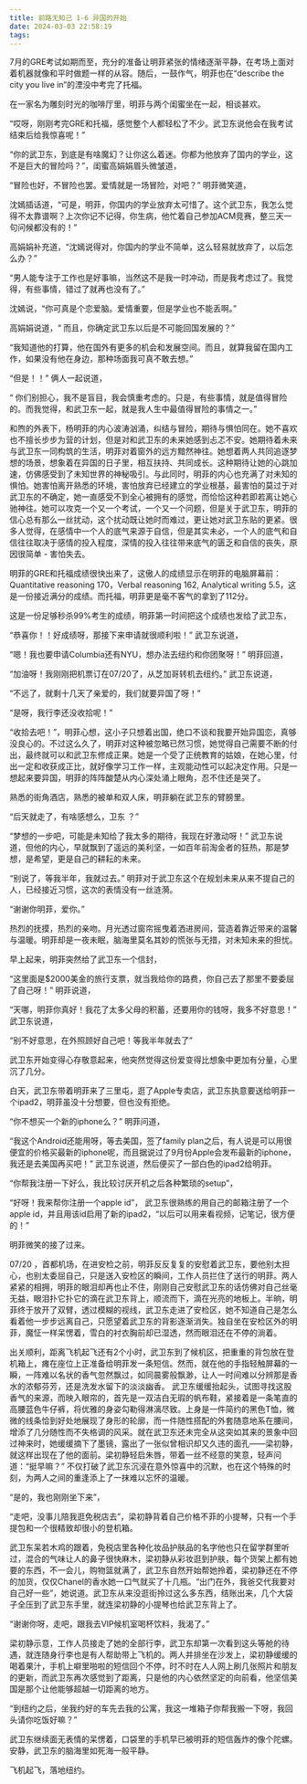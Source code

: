 ```yaml
---
title: 前路无知己 1-6 异国的开始
date: 2024-03-03 22:58:19
tags:
---
```


7月的GRE考试如期而至，充分的准备让明菲紧张的情绪逐渐平静，在考场上面对着机器就像和平时做题一样的从容。随后，一鼓作气，明菲也在“describe the city you live in”的湮没中考完了托福。

在一家名为雕刻时光的咖啡厅里，明菲与两个闺蜜坐在一起，相谈甚欢。

“哎呀，刚刚考完GRE和托福，感觉整个人都轻松了不少。武卫东说他会在我考试结束后给我惊喜呢！”

“你的武卫东，到底是有啥魔幻？让你这么着迷。你都为他放弃了国内的学业，这不是巨大的冒险吗？”，闺蜜高娟娟眉头微皱道，

“冒险也好，不冒险也罢。爱情就是一场冒险，对吧？” 明菲微笑道，

沈嫣插话道，“可是，明菲，你国内的学业放弃太可惜了。这个武卫东，我怎么觉得不太靠谱啊？上次你记不记得，你生病，他忙着自己参加ACM竞赛，整三天一句问候都没有的！”

高娟娟补充道，“沈嫣说得对，你国内的学业不简单，这么轻易就放弃了，以后怎么办？”

“男人能专注于工作也是好事嘛，当然这不是我一时冲动，而是我考虑过了。我觉得，有些事情，错过了就再也没有了。”

沈嫣说，“你可真是个恋爱脑。爱情重要，但是学业也不能丢啊。”

高娟娟说道，“ 而且，你确定武卫东以后是不可能回国发展的？”

“我知道他的打算，他在国外有更多的机会和发展空间。而且，就算我留在国内工作，如果没有他在身边，那种场面我可真不敢去想。”

“但是！！” 俩人一起说道，

“ 你们别担心，我不是盲目，我会慎重考虑的。只是，有些事情，就是值得冒险的。而我觉得，和武卫东一起，就是我人生中最值得冒险的事情之一。”

和煦的外表下，杨明菲的内心波涛汹涌，纠结与冒险，期待与惧怕同在。她不喜欢也不擅长步步为营的计划，但是对和武卫东的未来她感到忐忑不安。她期待着未来与武卫东一同构筑的生活，明菲对着窗外的远方黯然神往。她想着两人共同追逐梦想的场景，想象着在异国的日子里，相互扶持、共同成长。这种期待让她的心跳加速，仿佛感受到了未知世界的神秘吸引。与此同时，明菲的内心也充满了对未知的惧怕。她害怕离开熟悉的环境，害怕放弃已经建立的学业根基，最害怕的莫过于对武卫东的不确定，她一直感受不到全心被拥有的感觉，而恰恰这种若即若离让她心驰神往。她可以攻克一个又一个考试，一个又一个问题，但是关于武卫东，明菲的信心总有那么一丝扰动，这个扰动既让她时而难过，更让她对武卫东贴的更紧。很多人觉得，在感情中一个人的底气来源于自信，但是其实未必，一个人的底气和自信往往取决于感情的投入程度，深情的投入往往带来底气的匮乏和自信的丧失，原因很简单 - 害怕失去。

明菲的GRE和托福成绩很快出来了，这傲人的成绩显示在明菲的电脑屏幕前：Quantitative reasoning 170，Verbal reasoning 162,  Analytical writing 5.5，这是一份接近满分的成绩。而托福，明菲更是毫不客气的拿到了112分。

这是一份足够秒杀99%考生的成绩，明菲第一时间把这个成绩也发给了武卫东，

“恭喜你！！好成绩呀，那接下来申请就很顺利啦！” 武卫东说道，

“嗯！我也要申请Columbia还有NYU，想办法去纽约和你团聚呀！” 明菲回道，

“加油呀！我刚刚把机票订在07/20了，从芝加哥转机去纽约。” 武卫东说道，

“不远了，就剩十几天了亲爱的，我们就要异国了呀！” 

“是呀，我行李还没收拾呢！”

“收拾去吧！”，明菲心想，这小子只想着出国，绝口不谈和我要开始异国恋，真够没良心的。不过这么久了，明菲对这种被忽略已然习惯，她觉得自己需要不断的付出，最终就可以和武卫东修成正果。她是一个受了正统教育的姑娘，在她心里，付出一定和收获成正比，就好像学习工作一样，主观能动性可以起决定作用。只是一想起来要异国，明菲的阵阵酸楚从内心深处涌上眼角，忍不住还是哭了。

熟悉的街角酒店，熟悉的被单和双人床，明菲躺在武卫东的臂膀里。

“后天就走了，有啥感想么，卫东 ？”

“梦想的一步吧，可能是未知给了我太多的期待，我现在好激动呀！” 武卫东说道，但他的内心，早就飘到了遥远的美利坚，一如百年前淘金者的狂热，那是梦想，是希望，更是自己的耕耘的未来。

“别说了，等我半年，我就过去。” 明菲对于武卫东这个在规划未来从来不提自己的人，已经接近习惯，这次的表情没有一丝涟漪。

“谢谢你明菲，爱你。”

热烈的抚摸，热烈的亲吻。月光透过窗帘摇曳着洒进房间，营造着靠近带来的温馨与温暖。明菲却是一夜未眠，脑海里莫名其妙的慌张与无措，对未知未来的担忧。

早上起来，明菲突然给了武卫东一个信封，

“这里面是$2000美金的旅行支票，就当我给你的路费，你自己去了那里不要委屈了自己呀！” 明菲说道，

“天哪，明菲你真好！我花了太多父母的积蓄，还要用你的钱呀，我多不好意思！” 武卫东说道，

“别不好意思，在外照顾好自己吧！等我半年就去了” 

武卫东开始变得心存敬意起来，他突然觉得这份爱变得比想象中更加有分量，心里沉了几分。

白天，武卫东带着明菲来了三里屯，逛了Apple专卖店，武卫东执意要送给明菲一个ipad2，明菲虽没十分想要，但也没有拒绝。

“你不想买一个新的iphone么？” 明菲问道，

“我这个Android还能用呀，等去美国，签了family plan之后，有人说是可以用很便宜的价格买最新的iphone呢，而且据说过了9月份Apple会发布最新的iphone，我还是去美国再买吧！” 武卫东说道，然后便买了一部白色的ipad2给明菲。

“你帮我注册一下好么，我比较讨厌开机之后各种繁琐的setup”，

“好呀！我来帮你注册一个apple id”， 武卫东很熟练的用自己的邮箱注册了一个apple id，并且用该id启用了新的ipad2，“以后可以用来看视频，记笔记，很方便的！”

明菲微笑的接了过来。

07/20 ，首都机场，在进安检之前，明菲反反复复的安慰着武卫东，要他别太担心，也别太委屈自己，只是送入安检区的瞬间，工作人员拦住了送行的明菲。两人紧紧的相拥，明菲的眼泪却再也止不住，刚刚自己安慰武卫东的话仿佛对自己丝毫无益，眼泪扑它扑它的滴在武卫东背上，顺流而下，滴在光亮的地板上。半晌，明菲终于放开了双臂，透过模糊的视线，武卫东走进了安检区，她不知道自己是怎么看着他一步步远离自己，只愿望着武卫东的背影逐渐消失。独自坐在安检区外的明菲，魔怔一样呆愣着，雪白的衬衣胸前却已湿透，然而眼泪还在不停的淌着。

出关顺利，距离飞机起飞还有2个小时，武卫东到了候机区，把重重的背包放在登机箱上，瘫在座位上正准备给明菲发一条短信。然而，就在他的手指轻触屏幕的一瞬，一阵难以名状的香气忽然飘过，如同晨雾般飘渺，让人一时间难以分辨那是香水的浓郁芬芳，还是洗发水留下的淡淡幽香。
武卫东缓缓抬起头，试图寻找这股香气的来源，而映入眼帘的，首先是一双洁白无瑕的帆布鞋，紧接着是一条笔直的高腰蓝色牛仔裤，将优雅的身姿勾勒得淋漓尽致。上身是一件简约的黑色T恤，微微的线条恰到好处地展现了身形的轮廓，而一件随性搭配的外套随意地系在腰间，增添了几分随性而不失格调的风采。就在武卫东还未完全从这突如其来的景象中回过神来时，她缓缓摘下了墨镜，露出了一张似曾相识却又久违的面孔——梁初静，就这样出现在了他的面前。梁初静轻启朱唇，带着一丝不经意的笑意，轻声问道：“挺早嘛？” 不仅打破了武卫东沉浸在意外惊喜中的沉默，也在这个特殊的时刻，为两人之间的重逢添上了一抹难以忘怀的温暖。

“是的，我也刚刚坐下来”，

“走吧，没事儿陪我逛免税店去”，梁初静背着自己价格不菲的小提琴，只有一个手提包和一个很精致却很小的登机箱。

武卫东呆若木鸡的跟着，免税店里各种化妆品护肤品的名字他也只在留学群里听过，混合的气味让人的鼻子很快麻木，梁初静从彩妆逛到护肤，每个货架上都有她要的东西，不一会儿，购物篮就满了，武卫东自然开始帮她拎着，梁初静还在不停的加货，仅仅Chanel的香水她一口气就买了十几瓶。“出门在外，我爸交代我要对自己好一些”，她说道。武卫东从来没逛街拎过这么多东西，结账出来，几个大袋子全压到了武卫东手里，就连梁初静的小提琴也给武卫东背上了。

“谢谢你呀，走吧，跟我去VIP候机室喝杯饮料，我渴了。” 

梁初静示意，工作人员接走了她的全部行李，武卫东却第一次看到这头等舱的待遇，就连随身行李也是有人帮助带上飞机的。两人并排坐在沙发上，梁初静缓缓的喝着果汁，手机上噼里啪啦的短信回个不停，时不时在人人网上刷几张照片和朋友的更新，而武卫东再次感觉到了距离，只是他的内心依然坚定的向前看，他坚信美国是那个让他能够超越一切距离的地方。

“到纽约之后，坐我约好的车先去我的公寓，我这一堆箱子你帮我搬一下呀，我回头请你吃饭好嘛？”

武卫东继续面无表情的呆愣着，口袋里的手机早已被明菲的短信轰炸的像个陀螺。安静，武卫东的脑海里如死海一般平静。

飞机起飞，落地纽约。